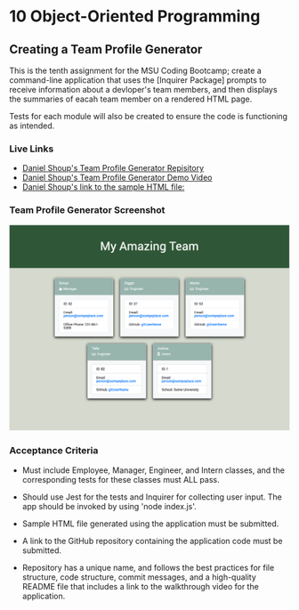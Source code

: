 # 10 Object-Oriented Programming

## Creating a Team Profile Generator

This is the tenth assignment for the MSU Coding Bootcamp; create a command-line application that uses the [Inquirer Package] prompts to receive information about a devloper's team members, and then displays the summaries of eacah team member on a rendered HTML page.  

Tests for each module will also be created to ensure the code is functioning as intended.

### Live Links
- [Daniel Shoup's Team Profile Generator Repisitory](https://github.com/danshoup/team-profile-generator)
- [Daniel Shoup's Team Profile Generator Demo Video](https://drive.google.com/file/d/1mDbIgMFZG7CoDk4Q9W_7h0CXW2roblzk/view)
- [Daniel Shoup's link to the sample HTML file:](https://github.com/danshoup/team-profile-generator/blob/main/dist/team.html)


### Team Profile Generator Screenshot

![Application Screen Shot](./images/team-generator.png)

### Acceptance Criteria

- Must include Employee, Manager, Engineer, and Intern classes, and the corresponding tests for these classes must ALL pass.

- Should use Jest for the tests and Inquirer for collecting user input. The app should be invoked by using 'node index.js'.

- Sample HTML file generated using the application must be submitted.

- A link to the GitHub repository containing the application code must be submitted.

- Repository has a unique name, and follows the best practices for file structure, code structure, commit messages, and a high-quality README file that includes a link to the walkthrough video for the application.




